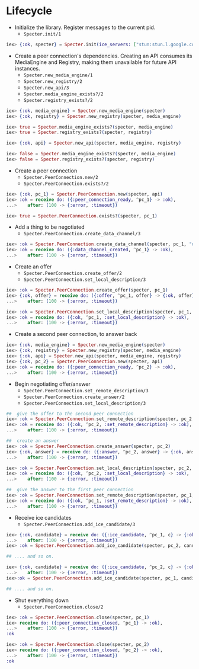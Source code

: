 # Lifecycle

- Initialize the library. Register messages to the current pid.
  - `Specter.init/1`

```elixir
iex> {:ok, specter} = Specter.init(ice_servers: ["stun:stun.l.google.com:19302"])
```

- Create a peer connection's dependencies. Creating an API consumes its MediaEngine and Registry,
  making them unavailable for future API instances.
  - `Specter.new_media_engine/1`
  - `Specter.new_registry/2`
  - `Specter.new_api/3`
  - `Specter.media_engine_exists?/2`
  - `Specter.registry_exists?/2`

```elixir
iex> {:ok, media_engine} = Specter.new_media_engine(specter)
iex> {:ok, registry} = Specter.new_registry(specter, media_engine)

iex> true = Specter.media_engine_exists?(specter, media_engine)
iex> true = Specter.registry_exists?(specter, registry)

iex> {:ok, api} = Specter.new_api(specter, media_engine, registry)

iex> false = Specter.media_engine_exists?(specter, media_engine)
iex> false = Specter.registry_exists?(specter, registry)
```

- Create a peer connection
  - `Specter.PeerConnection.new/2`
  - `Specter.PeerConnection.exists?/2`

```elixir
iex> {:ok, pc_1} = Specter.PeerConnection.new(specter, api)
iex> :ok = receive do: ({:peer_connection_ready, ^pc_1} -> :ok),
...>    after: (100 -> {:error, :timeout})

iex> true = Specter.PeerConnection.exists?(specter, pc_1)
```

- Add a thing to be negotiated
  - `Specter.PeerConnection.create_data_channel/3`

```elixir
iex> :ok = Specter.PeerConnection.create_data_channel(specter, pc_1, "data")
iex> :ok = receive do: ({:data_channel_created, ^pc_1} -> :ok),
...>    after: (100 -> {:error, :timeout})
```

- Create an offer
  - `Specter.PeerConnection.create_offer/2`
  - `Specter.PeerConnection.set_local_description/3`

```elixir
iex> :ok = Specter.PeerConnection.create_offer(specter, pc_1)
iex> {:ok, offer} = receive do: ({:offer, ^pc_1, offer} -> {:ok, offer}),
...>    after: (100 -> {:error, :timeout})

iex> :ok = Specter.PeerConnection.set_local_description(specter, pc_1, offer)
iex> :ok = receive do: ({:ok, ^pc_1, :set_local_description} -> :ok),
...>    after: (100 -> {:error, :timeout})
```

- Create a second peer connection, to answer back

```elixir
iex> {:ok, media_engine} = Specter.new_media_engine(specter)
iex> {:ok, registry} = Specter.new_registry(specter, media_engine)
iex> {:ok, api} = Specter.new_api(specter, media_engine, registry)
iex> {:ok, pc_2} = Specter.PeerConnection.new(specter, api)
iex> :ok = receive do: ({:peer_connection_ready, ^pc_2} -> :ok),
...>    after: (100 -> {:error, :timeout})
```

- Begin negotiating offer/answer
  - `Specter.PeerConnection.set_remote_description/3`
  - `Specter.PeerConnection.create_answer/2`
  - `Specter.PeerConnection.set_local_description/3`

```elixir
##  give the offer to the second peer connection
iex> :ok = Specter.PeerConnection.set_remote_description(specter, pc_2, offer)
iex> :ok = receive do: ({:ok, ^pc_2, :set_remote_description} -> :ok),
...>    after: (100 -> {:error, :timeout})

##  create an answer
iex> :ok = Specter.PeerConnection.create_answer(specter, pc_2)
iex> {:ok, answer} = receive do: ({:answer, ^pc_2, answer} -> {:ok, answer}),
...>    after: (100 -> {:error, :timeout})

iex> :ok = Specter.PeerConnection.set_local_description(specter, pc_2, answer)
iex> :ok = receive do: ({:ok, ^pc_2, :set_local_description} -> :ok),
...>    after: (100 -> {:error, :timeout})

##  give the answer to the first peer connection
iex> :ok = Specter.PeerConnection.set_remote_description(specter, pc_1, answer)
iex> :ok = receive do: ({:ok, ^pc_1, :set_remote_description} -> :ok),
...>    after: (100 -> {:error, :timeout})
```

- Receive ice candidates
  - `Specter.PeerConnection.add_ice_candidate/3`

```elixir
iex> {:ok, candidate} = receive do: ({:ice_candidate, ^pc_1, c} -> {:ok, c}),
...>    after: (100 -> {:error, :timeout})
iex> :ok = Specter.PeerConnection.add_ice_candidate(specter, pc_2, candidate)

## .... and so on.

iex> {:ok, candidate} = receive do: ({:ice_candidate, ^pc_2, c} -> {:ok, c}),
...>    after: (100 -> {:error, :timeout})
iex>:ok = Specter.PeerConnection.add_ice_candidate(specter, pc_1, candidate)

## .... and so on.
```

- Shut everything down
  - `Specter.PeerConnection.close/2`

```elixir
iex> :ok = Specter.PeerConnection.close(specter, pc_1)
iex> receive do: ({:peer_connection_closed, ^pc_1} -> :ok),
...>    after: (100 -> {:error, :timeout})
:ok

iex> :ok = Specter.PeerConnection.close(specter, pc_2)
iex> receive do: ({:peer_connection_closed, ^pc_2} -> :ok),
...>    after: (100 -> {:error, :timeout})
:ok
```
